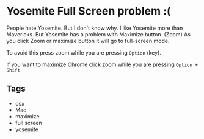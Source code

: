 # Yosemite Full Screen problem :(

People hate Yosemite. But I don't know why. I like Yosemite more than Mavericks. But Yosemite has a problem with Maximize button. (Zoom) As you click Zoom or maximize button it will go to full-screen mode.

To avoid this press zoom while you are pressing `Option` (key).

If you want to maximize Chrome click zoom while you are pressing `Option + Shift`

## Tags

- osx
- Mac
- maximize
- full screen
- yosemite
